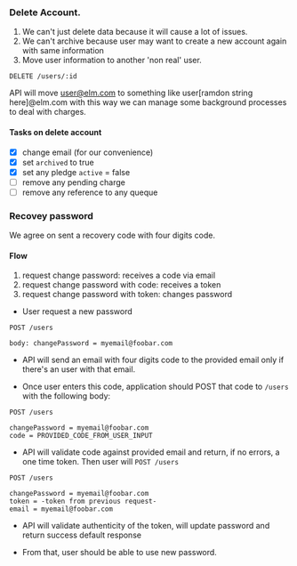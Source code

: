 ### Delete Account.

1. We can't just delete data because it will cause a lot of issues.
2. We can't archive because user may want to create a new account again with same information
3. Move user information to another 'non real' user.

```
DELETE /users/:id
```

API will move user@elm.com to something like user[ramdon string here]@elm.com with this way we can manage some background processes to deal with charges.

#### Tasks on delete account

- [x] change email (for our convenience)
- [x] set `archived` to true
- [x] set any pledge `active` = false
- [ ] remove any pending charge
- [ ] remove any reference to any queque

### Recovey password

We agree on sent a recovery code with four digits code.

#### Flow

1. request change password: receives a code via email
2. request change password with code: receives a token
3. request change password with token: changes password


- User request a new password

```
POST /users

body: changePassword = myemail@foobar.com
```

- API will send an email with four digits code to the provided email
only if there's an user with that email.


- Once user enters this code, application should POST that code to `/users`
with the following body:

```
POST /users

changePassword = myemail@foobar.com
code = PROVIDED_CODE_FROM_USER_INPUT
```

- API will validate code against provided email and return, if no errors, a
one time token. Then user will `POST /users`

```
POST /users

changePassword = myemail@foobar.com
token = -token from previous request-
email = myemail@foobar.com
```

- API will validate authenticity of the token, will update password and return
success default response

- From that, user should be able to use new password.

